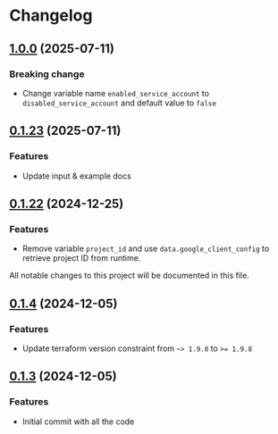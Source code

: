 # Changelog

## [1.0.0]() (2025-07-11)

### Breaking change

* Change variable name `enabled_service_account` to `disabled_service_account` and default value to `false`

## [0.1.23]() (2025-07-11)

### Features

* Update input & example docs

## [0.1.22]() (2024-12-25)

### Features

* Remove variable `project_id` and use `data.google_client_config` to retrieve project ID from runtime.

All notable changes to this project will be documented in this file.

## [0.1.4]() (2024-12-05)

### Features

* Update terraform version constraint from `~> 1.9.8` to `>= 1.9.8`

## [0.1.3]() (2024-12-05)

### Features

* Initial commit with all the code

